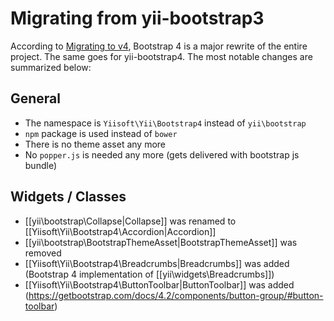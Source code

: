 Migrating from yii-bootstrap3
=============================

According to [Migrating to v4](https://getbootstrap.com/docs/4.0/migration/), Bootstrap 4 is a major rewrite of the entire project.
The same goes for yii-bootstrap4.
The most notable changes are summarized below:

## General

* The namespace is `Yiisoft\Yii\Bootstrap4` instead of `yii\bootstrap`
* `npm` package is used instead of `bower`
* There is no theme asset any more
* No `popper.js` is needed any more (gets delivered with bootstrap js bundle) 

## Widgets / Classes

* [[yii\bootstrap\Collapse|Collapse]] was renamed to [[Yiisoft\Yii\Bootstrap4\Accordion|Accordion]]
* [[yii\bootstrap\BootstrapThemeAsset|BootstrapThemeAsset]] was removed
* [[Yiisoft\Yii\Bootstrap4\Breadcrumbs|Breadcrumbs]] was added (Bootstrap 4 implementation of [[yii\widgets\Breadcrumbs]])
* [[Yiisoft\Yii\Bootstrap4\ButtonToolbar|ButtonToolbar]] was added (https://getbootstrap.com/docs/4.2/components/button-group/#button-toolbar)

